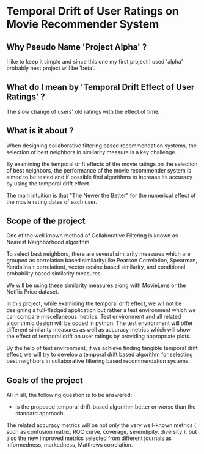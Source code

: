 # Temporal Drift of User Ratings on Movie Recommender System

## Why Pseudo Name 'Project Alpha' ? 

I like to keep it simple and since this one my first project I used 'alpha' probably next project will be 'beta'.

## What do I mean by 'Temporal Drift Effect of User Ratings' ?

The slow change of users' old ratings with the effect of time.

## What is it about ?

When designing collaborative filtering based recommendation systems, the selection of best neighbors in similarity measure is a key challenge. 

By examining the temporal drift effects of the movie ratings on the selection of best neighbors, the performance of the movie recommender system is aimed to be tested and if possible find algorithms to increase its accuracy by using the temporal drift effect.

The main intuition is that "The Newer the Better" for the numerical effect of the movie rating dates of each user. 

## Scope of the project

One of the well known method of Collaborative Filtering is known as Nearest Neighborhood algorithm. 

To select best neighbors, there are several similarity measures which are grouped as correlation based similarity(like Pearson Correlation, Spearman, Kendallns τ correlation), vector cosine based similarity, and conditional probability based similarity measures.

We will be using these similarity measures along with MovieLens or the Netflix Price dataset.

In this project, while examining the temporal drift effect, we wil not be designing a full-fledged application but rather a test environment which we can compare miscellaneous metrics. Test environment and all related algorithmic design will be coded in python.
The test environment will offer different similarity measures as well as accuracy metrics which will show the effect of temporal drift on user ratings by providing appropriate plots.

By the help of test environment, if we achieve finding tangible temporal drift effect, we will try to develop a temporal drift based algorithm for selecting best neighbors in collaborative filtering based recommendation systems.

## Goals of the project

All in all, the following question is to be answered: 

* Is the proposed temporal drift-based algorithm better or worse than the standard approach.

The related accuracy metrics will be not only the very well-known metrics ( such as confusion matrix, ROC curve, coverage, serendipity, diversity ), but also the new improved metrics selected from different journals as informedness, markedness, Matthews correlation.
